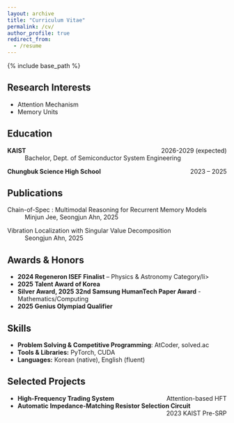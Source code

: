 ```yaml
---
layout: archive
title: "Curriculum Vitae"
permalink: /cv/
author_profile: true
redirect_from:
  - /resume
---
```


{% include base_path %}

<section id="Research Interest">
  <h2>Research Interests</h2>
  <ul>
    <li>Attention Mechanism</li>
    <li>Memory Units</li>
  </ul>
</section>

<section id="education">
  <h2>Education</h2>
  <dl>
    <dt><strong>KAIST</strong> &nbsp; <span style="float:right;">2026-2029 (expected)</span></dt>
    <dd> Bachelor, Dept. of Semiconductor System Engineering</dd>
  </dl>
  <dl>
    <dt><strong>Chungbuk Science High School</strong> &nbsp; <span style="float:right;">2023 – 2025</span></dt>
  </dl>
</section>

<section id="publications">
  <h2>Publications</h2>
  <dl>
    <dt>Chain-of-Spec : Multimodal Reasoning for Recurrent Memory Models</dt>
    <dd>Minjun Jee, Seongjun Ahn, 2025</dd>
  </dl>
  <dl>
    <dt>Vibration Localization with Singular Value Decomposition</dt>
    <dd>Seongjun Ahn, 2025</dd>
  </dl>
</section>
<!--
  <ul>
    {% for post in site.publications reversed %}
      {% include archive-single-cv.html %}
    {% endfor %}
  </ul>
-->

<section id="achievements">
  <h2>Awards & Honors</h2>
  <ul>
    <li><strong>2024 Regeneron ISEF Finalist</strong> – Physics & Astronomy Category/li>
    <li><strong>2025 Talent Award of Korea</strong></li>
    <li><strong>Silver Award, 2025 32nd Samsung HumanTech Paper Award</strong> - Mathematics/Computing</li>
    <li><strong>2025 Genius Olympiad Qualifier</strong></li>
  </ul>
</section>

<section id="skills">
  <h2>Skills</h2>
  <ul>
    <li><strong>Problem Solving & Competitive Programming</strong>: AtCoder, solved.ac</li>
    <li><strong>Tools & Libraries:</strong> PyTorch, CUDA</li>
    <li><strong>Languages:</strong> Korean (native), English (fluent)</li>
  </ul>
</section>

<section id="projects">
  <h2>Selected Projects</h2>
  <ul>
    <li><strong>High-Frequency Trading System</strong> &nbsp; <span style="float:right;">Attention-based HFT</span></li>
    <li><strong>Automatic Impedance-Matching Resistor Selection Circuit</strong> &nbsp; <span style="float:right;">2023 KAIST Pre-SRP</span></li>
  </ul>
</section>

<section id="contact">

